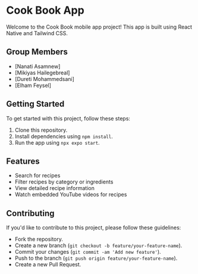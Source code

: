 # Cook Book App

Welcome to the Cook Book mobile app project! This app is built using React Native and Tailwind CSS.

## Group Members
- [Nanati Asamnew]
- [Mikiyas Hailegebreal]
- [Dureti Mohammedsani]
- [Elham Feysel]

## Getting Started
To get started with this project, follow these steps:

1. Clone this repository.
2. Install dependencies using `npm install`.
3. Run the app using `npx expo start`.

## Features
- Search for recipes
- Filter recipes by category or ingredients
- View detailed recipe information
- Watch embedded YouTube videos for recipes

## Contributing
If you'd like to contribute to this project, please follow these guidelines:
- Fork the repository.
- Create a new branch (`git checkout -b feature/your-feature-name`).
- Commit your changes (`git commit -am 'Add new feature'`).
- Push to the branch (`git push origin feature/your-feature-name`).
- Create a new Pull Request.
